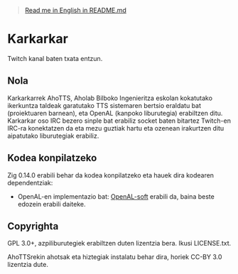> [Read me in English in README.md](README.md)

# Karkarkar

Twitch kanal baten txata entzun.

## Nola

Karkarkarrek AhoTTS, Aholab Bilboko Ingenieritza eskolan kokatutako ikerkuntza
taldeak garatutako TTS sistemaren bertsio eraldatu bat (proiektuaren barnean),
eta OpenAL (kanpoko liburutegia) erabiltzen ditu. Karkarkar oso IRC bezero
sinple bat erabiliz socket baten bitartez Twitch-en IRC-ra konektatzen da eta
mezu guztiak hartu eta ozenean irakurtzen ditu aipatutako liburutegiak
erabiliz.

## Kodea konpilatzeko

Zig 0.14.0 erabili behar da kodea konpilatzeko eta hauek dira kodearen
dependentziak:

- OpenAL-en implementazio bat: [OpenAL-soft][openal] erabili da, baina beste
  edozein erabili daiteke.

[openal]: https://openal-soft.org/

## Copyrighta

GPL 3.0+, azpiliburutegiek erabiltzen duten lizentzia bera. Ikusi LICENSE.txt.

AhoTTSrekin ahotsak eta hiztegiak instalatu behar dira, horiek CC-BY 3.0
lizentzia dute.
